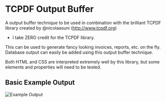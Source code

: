 TCPDF Output Buffer
===================

A output buffer technique to be used in combination with the brilliant TCPDF library created by @nicolaasuni (http://www.tcpdf.org)

* I take ZERO credit for the TCPDF library.

This can be used to generate fancy looking invoices, reports, etc. on the fly.  Database output can easily be added using this output buffer technique.

Both HTML and CSS are interpreted extremely well by this library, but some elements and properties will need to be tested.

Basic Example Output
---------------------

![Example Output](https://raw.github.com/kknoer/tcpdf_output_buffer/master/screenshot.png)
